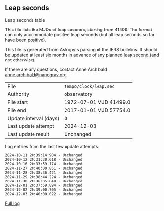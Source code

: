 
## Leap seconds

Leap seconds table

This file lists the MJDs of leap seconds, starting from 41499.
The format can only accommodate positive leap seconds (but all
leap seconds so far have been positive).

This file is generated from Astropy's parsing of the IERS
bulletins. It should be updated at least six months in advance
of any planned leap second (and not otherwise).

If there are any questions, contact Anne Archibald
<anne.archibald@nanograv.org>.

|     |     |
|:--- |:--- |
| File | `tempo/clock/leap.sec` |
| Authority | observatory |
| File start | 1972-07-01 MJD 41499.0 |
| File end | 2017-01-01 MJD 57754.0 |
| Update interval (days) | 0 |
| Last update attempt | 2024-12-03 |
| Last update result | Unchanged |

Log entries from the last few update attempts:
```
2024-10-11 20:39:14.904 - Unchanged
2024-10-12 20:31:30.618 - Unchanged
2024-10-16 20:33:59.174 - Unchanged
2024-11-27 20:40:00.851 - Unchanged
2024-11-28 20:38:36.421 - Unchanged
2024-11-29 20:38:44.224 - Unchanged
2024-11-30 20:36:35.840 - Unchanged
2024-12-01 20:37:59.894 - Unchanged
2024-12-02 20:39:00.705 - Unchanged
2024-12-03 20:40:00.022 - Unchanged
```
[Full log](https://raw.githubusercontent.com/ipta/pulsar-clock-corrections/main/log/tempo/clock/leap.sec.log)
